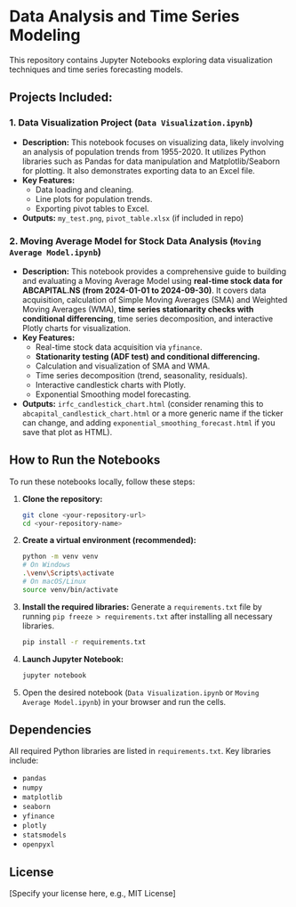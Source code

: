 # Data Analysis and Time Series Modeling

This repository contains Jupyter Notebooks exploring data visualization techniques and time series forecasting models.

## Projects Included:

### 1. Data Visualization Project (`Data Visualization.ipynb`)

* **Description:** This notebook focuses on visualizing data, likely involving an analysis of population trends from 1955-2020. It utilizes Python libraries such as Pandas for data manipulation and Matplotlib/Seaborn for plotting. It also demonstrates exporting data to an Excel file.
* **Key Features:**
    * Data loading and cleaning.
    * Line plots for population trends.
    * Exporting pivot tables to Excel.
* **Outputs:** `my_test.png`, `pivot_table.xlsx` (if included in repo)

### 2. Moving Average Model for Stock Data Analysis (`Moving Average Model.ipynb`)

* **Description:** This notebook provides a comprehensive guide to building and evaluating a Moving Average Model using **real-time stock data for ABCAPITAL.NS (from 2024-01-01 to 2024-09-30)**. It covers data acquisition, calculation of Simple Moving Averages (SMA) and Weighted Moving Averages (WMA), **time series stationarity checks with conditional differencing**, time series decomposition, and interactive Plotly charts for visualization.
* **Key Features:**
    * Real-time stock data acquisition via `yfinance`.
    * **Stationarity testing (ADF test) and conditional differencing.**
    * Calculation and visualization of SMA and WMA.
    * Time series decomposition (trend, seasonality, residuals).
    * Interactive candlestick charts with Plotly.
    * Exponential Smoothing model forecasting.
* **Outputs:** `irfc_candlestick_chart.html` (consider renaming this to `abcapital_candlestick_chart.html` or a more generic name if the ticker can change, and adding `exponential_smoothing_forecast.html` if you save that plot as HTML).

## How to Run the Notebooks

To run these notebooks locally, follow these steps:

1.  **Clone the repository:**
    ```bash
    git clone <your-repository-url>
    cd <your-repository-name>
    ```
2.  **Create a virtual environment (recommended):**
    ```bash
    python -m venv venv
    # On Windows
    .\venv\Scripts\activate
    # On macOS/Linux
    source venv/bin/activate
    ```
3.  **Install the required libraries:**
    Generate a `requirements.txt` file by running `pip freeze > requirements.txt` after installing all necessary libraries.
    ```bash
    pip install -r requirements.txt
    ```
4.  **Launch Jupyter Notebook:**
    ```bash
    jupyter notebook
    ```
5.  Open the desired notebook (`Data Visualization.ipynb` or `Moving Average Model.ipynb`) in your browser and run the cells.

## Dependencies

All required Python libraries are listed in `requirements.txt`. Key libraries include:

* `pandas`
* `numpy`
* `matplotlib`
* `seaborn`
* `yfinance`
* `plotly`
* `statsmodels`
* `openpyxl`

## License

[Specify your license here, e.g., MIT License]
